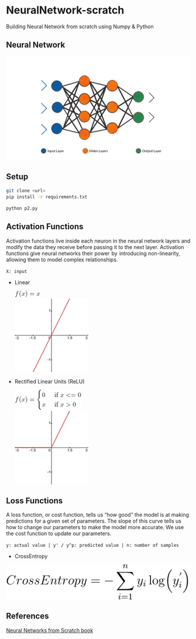 # NeuralNetwork-scratch

Building Neural Network from scratch using Numpy &amp; Python



## Neural Network

<p align="center">
  <img src="images/nn.webp" width="550px">
</p>

## Setup 

```bash
git clone <url>
pip install -r requirements.txt
```

```bash
python p2.py
```

## Activation Functions

Activation functions live inside each neuron in the neural network layers and modify the data they receive before passing it to the next layer. Activation functions give neural networks their power  by  introducing non-linearity, allowing them to model complex relationships.

`X: input`

- Linear

  <img src="images/linear-eq.png" title="f(x) = x" />
  <br>
  <img src="images/linear.png" height="200px">
  
- Rectified Linear Units (ReLU)

  <img src="images/relu-eq.png" title="f(x) = \begin{cases} 0 & \text{ if } x<= 0 \\ x & \text{ if } x>0 \end{cases}" />
  <br>
  <img src="images/relu.png" height="200px">
  
## Loss Functions

A loss function, or cost function, tells us “how good” the model is at making predictions for a given set of parameters. The slope of this curve tells us how to change our parameters to make the model more accurate. We use the cost function to update our parameters.

`y: actual value | y' / y^p: predicted value | n: number of samples`

  - CrossEntropy

  <img src="images/cross_entropy.svg" />

## References 

[Neural Networks from Scratch book](https://nnfs.io)
